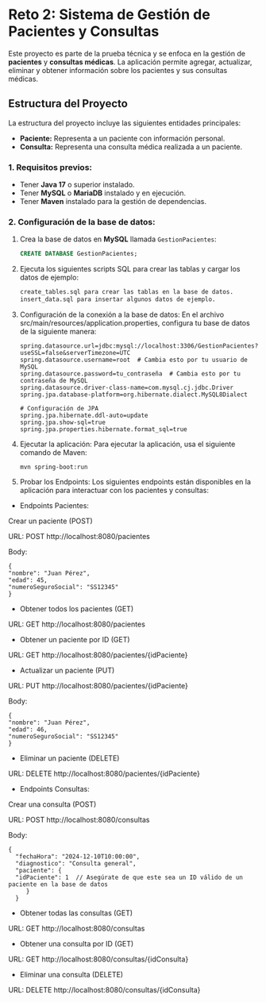 # Reto 2: Sistema de Gestión de Pacientes y Consultas

Este proyecto es parte de la prueba técnica y se enfoca en la gestión de **pacientes** y **consultas médicas**. La aplicación permite agregar, actualizar, eliminar y obtener información sobre los pacientes y sus consultas médicas.

## Estructura del Proyecto

La estructura del proyecto incluye las siguientes entidades principales:

- **Paciente:** Representa a un paciente con información personal.
- **Consulta:** Representa una consulta médica realizada a un paciente.

### 1. Requisitos previos:
- Tener **Java 17** o superior instalado.
- Tener **MySQL** o **MariaDB** instalado y en ejecución.
- Tener **Maven** instalado para la gestión de dependencias.

### 2. Configuración de la base de datos:

1. Crea la base de datos en **MySQL** llamada `GestionPacientes`:

   ```sql
   CREATE DATABASE GestionPacientes;
   
2. Ejecuta los siguientes scripts SQL para crear las tablas y cargar los datos de ejemplo:
    ```sql
    create_tables.sql para crear las tablas en la base de datos.
    insert_data.sql para insertar algunos datos de ejemplo.

3. Configuración de la conexión a la base de datos:
   En el archivo src/main/resources/application.properties, configura tu base de datos de la siguiente manera:

    ```properties
    spring.datasource.url=jdbc:mysql://localhost:3306/GestionPacientes?useSSL=false&serverTimezone=UTC
    spring.datasource.username=root  # Cambia esto por tu usuario de MySQL
    spring.datasource.password=tu_contraseña  # Cambia esto por tu contraseña de MySQL
    spring.datasource.driver-class-name=com.mysql.cj.jdbc.Driver
    spring.jpa.database-platform=org.hibernate.dialect.MySQL8Dialect
    
    # Configuración de JPA
    spring.jpa.hibernate.ddl-auto=update
    spring.jpa.show-sql=true
    spring.jpa.properties.hibernate.format_sql=true

4. Ejecutar la aplicación:
   Para ejecutar la aplicación, usa el siguiente comando de Maven:
    ```batch
   mvn spring-boot:run

5. Probar los Endpoints:
   Los siguientes endpoints están disponibles en la aplicación para interactuar con los pacientes y consultas:

* Endpoints Pacientes:

Crear un paciente (POST)

URL: POST http://localhost:8080/pacientes

Body:

    {
    "nombre": "Juan Pérez", 
    "edad": 45, 
    "numeroSeguroSocial": "SS12345" 
    }
    
* Obtener todos los pacientes (GET)

URL: GET http://localhost:8080/pacientes

* Obtener un paciente por ID (GET)

URL: GET http://localhost:8080/pacientes/{idPaciente}
    
* Actualizar un paciente (PUT)

URL: PUT http://localhost:8080/pacientes/{idPaciente}

Body:

    { 
    "nombre": "Juan Pérez", 
    "edad": 46, 
    "numeroSeguroSocial": "SS12345" 
    }

* Eliminar un paciente (DELETE) 

URL: DELETE http://localhost:8080/pacientes/{idPaciente}
 
* Endpoints Consultas: 

Crear una consulta (POST) 

URL: POST http://localhost:8080/consultas 

Body:

    {
      "fechaHora": "2024-12-10T10:00:00",
      "diagnostico": "Consulta general",
      "paciente": {
      "idPaciente": 1  // Asegúrate de que este sea un ID válido de un paciente en la base de datos
         }
      }
 
* Obtener todas las consultas (GET) 

URL: GET http://localhost:8080/consultas

* Obtener una consulta por ID (GET) 

URL: GET http://localhost:8080/consultas/{idConsulta}

* Eliminar una consulta (DELETE) 

URL: DELETE http://localhost:8080/consultas/{idConsulta}